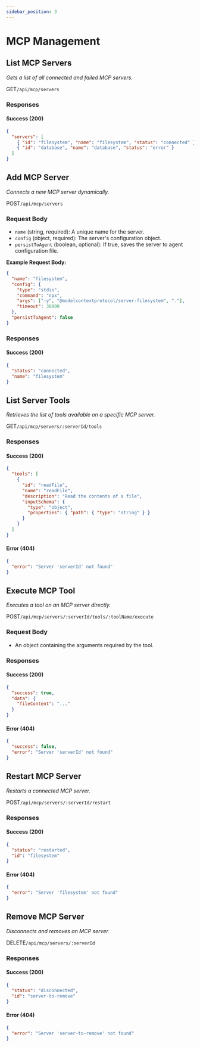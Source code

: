 ```yaml
---
sidebar_position: 3
---
```


# MCP Management

## List MCP Servers
*Gets a list of all connected and failed MCP servers.*

<p class="api-endpoint-header"><span class="api-method get">GET</span><code>/api/mcp/servers</code></p>

### Responses

#### Success (200)
```json
{
  "servers": [
    { "id": "filesystem", "name": "filesystem", "status": "connected" },
    { "id": "database", "name": "database", "status": "error" }
  ]
}
```

## Add MCP Server
*Connects a new MCP server dynamically.*

<p class="api-endpoint-header"><span class="api-method post">POST</span><code>/api/mcp/servers</code></p>

### Request Body
- `name` (string, required): A unique name for the server.
- `config` (object, required): The server's configuration object.
- `persistToAgent` (boolean, optional): If true, saves the server to agent configuration file.

**Example Request Body:**
```json
{
  "name": "filesystem",
  "config": {
    "type": "stdio",
    "command": "npx",
    "args": ["-y", "@modelcontextprotocol/server-filesystem", "."],
    "timeout": 30000
  },
  "persistToAgent": false
}
```

### Responses

#### Success (200)
```json
{
  "status": "connected",
  "name": "filesystem"
}
```

## List Server Tools
*Retrieves the list of tools available on a specific MCP server.*

<p class="api-endpoint-header"><span class="api-method get">GET</span><code>/api/mcp/servers/:serverId/tools</code></p>

### Responses

#### Success (200)
```json
{
  "tools": [
    {
      "id": "readFile",
      "name": "readFile",
      "description": "Read the contents of a file",
      "inputSchema": {
        "type": "object",
        "properties": { "path": { "type": "string" } }
      }
    }
  ]
}
```

#### Error (404)
```json
{
  "error": "Server 'serverId' not found"
}
```

## Execute MCP Tool
*Executes a tool on an MCP server directly.*

<p class="api-endpoint-header"><span class="api-method post">POST</span><code>/api/mcp/servers/:serverId/tools/:toolName/execute</code></p>

### Request Body
- An object containing the arguments required by the tool.

### Responses

#### Success (200)
```json
{
  "success": true,
  "data": {
    "fileContent": "..."
  }
}
```

#### Error (404)
```json
{
  "success": false,
  "error": "Server 'serverId' not found"
}
```

## Restart MCP Server
*Restarts a connected MCP server.*

<p class="api-endpoint-header"><span class="api-method post">POST</span><code>/api/mcp/servers/:serverId/restart</code></p>

### Responses

#### Success (200)
```json
{
  "status": "restarted",
  "id": "filesystem"
}
```

#### Error (404)
```json
{
  "error": "Server 'filesystem' not found"
}
```

## Remove MCP Server
*Disconnects and removes an MCP server.*

<p class="api-endpoint-header"><span class="api-method delete">DELETE</span><code>/api/mcp/servers/:serverId</code></p>

### Responses

#### Success (200)
```json
{
  "status": "disconnected",
  "id": "server-to-remove"
}
```

#### Error (404)
```json
{
  "error": "Server 'server-to-remove' not found"
}
```
